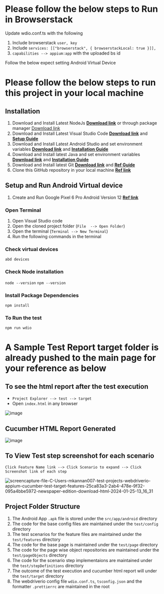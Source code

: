 # Please follow the below steps to Run in Browserstack
Update wdio.conf.ts with the following
1. Include browserstack `user, key`
2. Include `services: [["browserstack", { browserstackLocal: true }]],`
3. `capabilities --> appium:app` with the uploaded bs id

Follow the below expect setting Android Virtual Device

# Please follow the below steps to run this project in your local machine

## Installation 
1. Download and Install Latest NodeJs **[Download link](https://nodejs.org/en)** or through package manager [Download link](https://nodejs.org/en/download/package-manager)
2. Download and Install Latest Visual Studio Code **[Download link](https://code.visualstudio.com/)** and **[Setup Guide](https://code.visualstudio.com/docs/setup/setup-overview)**
3. Download and Install Latest Android Studio and set environment variables **[Download link](https://developer.android.com/studio)** and **[Installation Guide](https://developer.android.com/codelabs/basic-android-kotlin-compose-install-android-studio?hl=en#2)**
4. Download and Install latest Java and set environment variables **[Download link](https://www.oracle.com/java/technologies/downloads/)** and **[Installation Guide](https://docs.oracle.com/en/java/javase/21/install/overview-jdk-installation.html#GUID-8677A77F-231A-40F7-98B9-1FD0B48C346A)**
5. Download and Install latest Git **[Download link](https://git-scm.com/downloads)** and **[Ref Guide](https://git-scm.com/docs)**
6. Clone this GitHub repository in your local machine **[Ref link](https://docs.github.com/en/repositories/creating-and-managing-repositories/cloning-a-repository)**

## Setup and Run Android Virtual device
1. Create and Run Google Pixel 6 Pro Android Version 12 **[Ref link](https://developer.android.com/studio/run/managing-avds)**
   
### Open Terminal 
1. Open Visual Studio code
2. Open the cloned project folder (`File  --> Open Folder`)
3. Open the terminal (`Terminal --> New Terminal`)
4. Run the following commands in the terminal

### Check virtual devices
`abd devices`

### Check Node installation
`node --version` 
`npm --version`

### Install Package Dependencies
`npm install`

### To Run the test
`npm run wdio`

# A Sample Test Report target folder is already pushed to the main page for your reference as below

## To see the html report after the test execution

- `Project Explorer --> test --> target`
- Open `index.html` in any browser

![image](https://github.com/mkannan007/webdriverio-appium-cucumber/assets/37662555/81c298cf-5a45-42c6-897e-9d4ebf1b917f)

## Cucumber HTML Report Generated
![image](https://github.com/mkannan007/webdriverio-appium-cucumber/assets/37662555/feb54810-fd29-4131-ae18-abcde253bca4)

## To View Test step screenshot for each scenario
`Click Feature Name link --> Click Scenario to expand --> Click Screenshot link of each step`

![screencapture-file-C-Users-mkannan007-test-projects-webdriverio-appium-cucumber-test-target-features-25ca83a3-2ab4-478e-9f32-095a4bbe5972-newspaper-edition-download-html-2024-01-25-13_16_31](https://github.com/mkannan007/webdriverio-appium-cucumber/assets/37662555/06f29789-e62e-4bf5-95aa-96b00d1c7692)

## Project Folder Structure

1. The Android App `.apk` file is stored under the `src/app/android` directory
2. The code for the base config files are maintained under the `test/config` directory
3. The test scenarios for the feature files are maintained under the `test/features` directory
4. The code for the base page is maintained under the `test/page` directory
5. The code for the page wise object repositories are maintained under the `test/pageObjects` directory
6. The code for the scenario step implementaions are maintained under the `test/stepDefinitions` directory
7. The outcome of the test execution and cucumber html report will under the `test/target` directory
8. The webdriverio config file `wdio.conf.ts`, `tsconfig.json` and the formatter `.prettierrc` are maintained in the root
